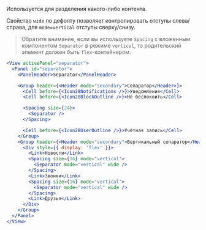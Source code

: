 Используется для разделения какого-либо контента.

Свойство `wide` по дефолту позволяет контролировать отступы слева/справа, для `mode=vertical` отступы сверху/снизу.

> Обратите внимание, если вы используете `Spacing` с вложенным компонентом `Separator` в режиме `vertical`,
> то родительский элемент должен быть `flex`-контейнером.

```jsx
<View activePanel="separator">
  <Panel id="separator">
    <PanelHeader>Separator</PanelHeader>

    <Group header={<Header mode="secondary">Сепаратор</Header>}>
      <Cell before={<Icon28Notifications />}>Уведомления</Cell>
      <Cell before={<Icon28BlockOutline />}>Не беспокоить</Cell>

      <Spacing size={24}>
        <Separator />
      </Spacing>

      <Cell before={<Icon28UserOutline />}>Учётная запись</Cell>
    </Group>
    <Group header={<Header mode="secondary">Вертикальный сепаратор</Header>}>
      <Div style={{ display: 'flex' }}>
        <Link>Новости</Link>
        <Spacing size={16} mode="vertical">
          <Separator mode="vertical" wide />
        </Spacing>
        <Link>Звонки</Link>
        <Spacing size={16} mode="vertical">
          <Separator mode="vertical" wide />
        </Spacing>
        <Link>Друзья</Link>
      </Div>
    </Group>
  </Panel>
</View>
```
